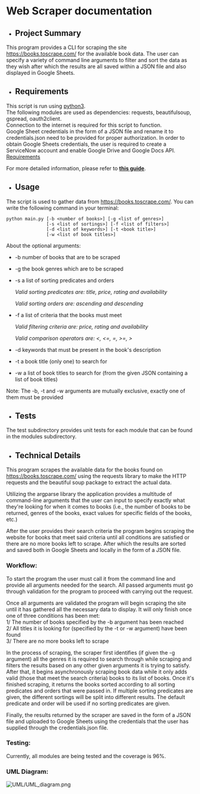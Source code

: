 # Web Scraper documentation

* ## Project Summary
This program provides a CLI for scraping the site
https://books.toscrape.com/ for the available book
data. The user can specify a variety of command line
arguments to filter and sort the data as they wish
after which the results are all saved within a JSON
file and also displayed in Google Sheets. 

* ## Requirements
This script is run using [python3](https://www.python.org/).  
The following modules are used as dependencies:
requests, beautifulsoup, gspread, oauth2client.  
Connection to the internet is required for this script to function.  
Google Sheet credentials in the form of a JSON file and rename it to credentials.json
need to be provided for proper authorization.
In order to obtain Google Sheets credentials, the user is required 
to create a ServiceNow account and enable Google Drive and Google Docs API.
[Requirements](https://github.com/Code-Academy-BG/s05-finalproject-group1/blob/project/requirements.txt)

For more detailed information, please refer to **[this guide](https://developers.google.com/workspace/guides/create-credentials)**.


* ## Usage
The script is used to gather data from https://books.toscrape.com/.
You can write the following command in your terminal:
  ```
  python main.py [-b <number of books>] [-g <list of genres>]
                 [-s <list of sortings>] [-f <list of filters>]
                 [-d <list of keywords>] [-t <book title>]
                 [-w <list of book titles>]
  ```
About the optional arguments:
  * -b number of books that are to be scraped
  * -g the book genres which are to be scraped
  * -s a list of sorting predicates and orders
  	
  	*Valid sorting predicates are: title, price, rating and availability*
  	
  	*Valid sorting orders are: ascending and descending* 
  	
  	
  * -f a list of criteria that the books must meet
  	
  	*Valid filtering criteria are: price, rating and availability*
  	
  	*Valid comparison operators are: <, <=, =, >=, >*
  	 
  	
  * -d keywords that must be present in the book's description
  * -t a book title (only one) to search for
  * -w a list of book titles to search for (from the given JSON
containing a list of book titles)

Note: The -b, -t and -w arguments are mutually exclusive,
exactly one of them must be provided
  
  
* ## Tests
The test subdirectory provides unit tests for each module that can be found
in the modules subdirectory.
  
* ## Technical Details
This program scrapes the available data for the books found on
https://books.toscrape.com/ using the requests library to make
the HTTP requests and the beautiful soup package to extract the
actual data.

Utilizing the argparse library the application provides a multitude
of command-line arguments that the user can input to specify 
exactly what they're looking for when it comes to books (i.e., the number of
books to be returned, genres of the books, exact values for specific
fields of the books, etc.)

After the user provides their search criteria the program begins
scraping the website for books that meet said criteria until all
conditions are satisfied or there are no more books left to scrape.
After which the results are sorted and saved both in Google Sheets
and locally in the form of a JSON file.
  
### Workflow:
To start the program the user must call it from the command line and
provide all arguments needed for the search. All passed arguments
must go through validation for the program to proceed with carrying out the
request.

Once all arguments are validated the program will begin scraping
the site until it has gathered all the necessary data to display. It will
only finish once one of three conditions has been met:  
1/ The number of books specified by the -b argument has been reached  
2/ All titles it is looking for (specified by the -t or -w argument) have
been found  
3/ There are no more books left to scrape

In the process of scraping, the scraper first identifies (if given the -g argument) all the genres it
is required to search through while scraping and filters the results based on any other given arguments 
it is trying to satisfy. After that, it begins asynchronously scraping book data while it
only adds valid (those that meet the search criteria) books to its list of
books. Once it's finished scraping, it returns the books sorted according to
all sorting predicates and orders that were passed in.
If multiple sorting predicates are given, the different sortings will be split into different results. The default predicate and order will be used if no sorting predicates are given.

Finally, the results returned by the scraper are saved in the form of a JSON file and
uploaded to Google Sheets using the credentials that the user has supplied
through the credentials.json file.

### Testing:
Currently, all modules are being tested and the coverage is 96%.

### UML Diagram:
![UML/UML_diagram.png](https://github.com/Code-Academy-BG/s05-finalproject-group1/blob/project/UML/UML%20diagram.png)
